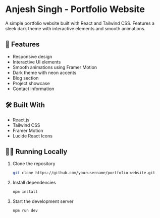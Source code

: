 # Anjesh Singh - Portfolio Website

A simple portfolio website built with React and Tailwind CSS. Features a sleek dark theme with interactive elements and smooth animations.

## 🚀 Features

- Responsive design
- Interactive UI elements
- Smooth animations using Framer Motion
- Dark theme with neon accents
- Blog section
- Project showcase
- Contact information

## 🛠️ Built With

- React.js
- Tailwind CSS
- Framer Motion
- Lucide React Icons

## 🏃‍♂️ Running Locally

1. Clone the repository
   ```bash
   git clone https://github.com/yourusername/portfolio-website.git
   ```

2. Install dependencies
   ```bash
   npm install
   ```

3. Start the development server
   ```bash
   npm run dev
   ```

